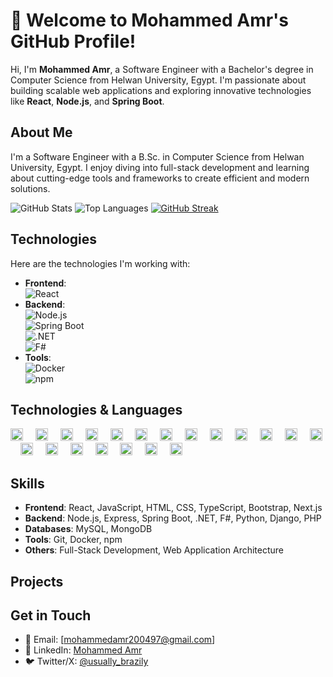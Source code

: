 # 👋 Welcome to Mohammed Amr's GitHub Profile!

Hi, I'm **Mohammed Amr**, a Software Engineer with a Bachelor's degree in Computer Science from Helwan University, Egypt. I'm passionate about building scalable web applications and exploring innovative technologies like **React**, **Node.js**, and **Spring Boot**.

## About Me
I'm a Software Engineer with a B.Sc. in Computer Science from Helwan University, Egypt. I enjoy diving into full-stack development and learning about cutting-edge tools and frameworks to create efficient and modern solutions.

![GitHub Stats](https://github-readme-stats.vercel.app/api?username=MohammedAmr04&show_icons=true&theme=radical)
![Top Languages](https://github-readme-stats.vercel.app/api/top-langs/?username=MohammedAmr04&layout=compact&theme=radical)
[![GitHub Streak](https://streak-stats.demolab.com?user=MohammedAmr04&theme=highcontrast&short_numbers=true)](https://git.io/streak-stats)
## Technologies
Here are the technologies I'm working with:

- **Frontend**:  
  ![React](https://img.shields.io/badge/React-61DAFB?style=for-the-badge&logo=react&logoColor=black)  
- **Backend**:  
  ![Node.js](https://img.shields.io/badge/Node.js-339933?style=for-the-badge&logo=node.js&logoColor=white)  
  ![Spring Boot](https://img.shields.io/badge/Spring_Boot-6DB33F?style=for-the-badge&logo=spring-boot&logoColor=white)  
  ![.NET](https://img.shields.io/badge/.NET-512BD4?style=for-the-badge&logo=dotnet&logoColor=white)  
  ![F#](https://img.shields.io/badge/F%23-378BBA?style=for-the-badge&logo=fsharp&logoColor=white)  
- **Tools**:  
  ![Docker](https://img.shields.io/badge/Docker-2496ED?style=for-the-badge&logo=docker&logoColor=white)  
  ![npm](https://img.shields.io/badge/npm-CB3837?style=for-the-badge&logo=npm&logoColor=white)  

## Technologies & Languages
<div align="left">
  <img src="https://cdn.jsdelivr.net/gh/devicons/devicon/icons/git/git-original.svg" height="20" alt="git logo" />
  <img width="12" />
  <img src="https://cdn.jsdelivr.net/gh/devicons/devicon/icons/c/c-original.svg" height="20" alt="c logo" />
  <img width="12" />
  <img src="https://cdn.jsdelivr.net/gh/devicons/devicon/icons/cplusplus/cplusplus-original.svg" height="20" alt="cplusplus logo" />
  <img width="12" />
  <img src="https://cdn.jsdelivr.net/gh/devicons/devicon/icons/html5/html5-original.svg" height="20" alt="html5 logo" />
  <img width="12" />
  <img src="https://cdn.jsdelivr.net/gh/devicons/devicon/icons/css3/css3-original.svg" height="20" alt="css3 logo" />
  <img width="12" />
  <img src="https://cdn.jsdelivr.net/gh/devicons/devicon/icons/javascript/javascript-original.svg" height="20" alt="javascript logo" />
  <img width="12" />
  <img src="https://cdn.jsdelivr.net/gh/devicons/devicon/icons/bootstrap/bootstrap-original.svg" height="20" alt="bootstrap logo" />
  <img width="12" />
  <img src="https://cdn.jsdelivr.net/gh/devicons/devicon/icons/typescript/typescript-original.svg" height="20" alt="typescript logo" />
  <img width="12" />
  <img src="https://cdn.jsdelivr.net/gh/devicons/devicon/icons/react/react-original.svg" height="20" alt="react logo" />
  <img width="12" />
  <img src="https://cdn.jsdelivr.net/gh/devicons/devicon/icons/npm/npm-original-wordmark.svg" height="20" alt="npm logo" />
  <img width="12" />
  <img src="https://cdn.jsdelivr.net/gh/devicons/devicon/icons/python/python-original.svg" height="20" alt="python logo" />
  <img width="12" />
  <img src="https://cdn.jsdelivr.net/gh/devicons/devicon/icons/mysql/mysql-original.svg" height="20" alt="mysql logo" />
    <img width="12" />
  <img src="https://cdn.jsdelivr.net/gh/devicons/devicon/icons/sql/sql-original.svg" height="20" alt="sql logo" />
  <img width="12" />
  <img src="https://cdn.jsdelivr.net/gh/devicons/devicon/icons/php/php-original.svg" height="20" alt="php logo" />
  <img width="12" />
  <img src="https://cdn.jsdelivr.net/gh/devicons/devicon/icons/java/java-original.svg" height="20" alt="java logo" />
  <img width="12" />
  <img src="https://cdn.jsdelivr.net/gh/devicons/devicon/icons/spring/spring-original.svg" height="20" alt="spring boot logo" />
  <img width="12" />
  <img src="https://cdn.jsdelivr.net/gh/devicons/devicon/icons/dotnetcore/dotnetcore-original.svg" height="20" alt="dotnet logo" />
  <img width="12" />
  <img src="https://cdn.jsdelivr.net/gh/devicons/devicon/icons/csharp/csharp-original.svg" height="20" alt="csharp logo" />
  <img width="12" />
  <img src="https://cdn.jsdelivr.net/gh/devicons/devicon/icons/fsharp/fsharp-original.svg" height="20" alt="fsharp logo" />
  <img width="12" />

  <img src="https://cdn.jsdelivr.net/gh/devicons/devicon/icons/microsoftsqlserver/microsoftsqlserver-plain.svg" height="20" alt="sql server logo" />
</div>

## Skills
- **Frontend**: React, JavaScript, HTML, CSS, TypeScript, Bootstrap, Next.js
- **Backend**: Node.js, Express, Spring Boot, .NET, F#, Python, Django, PHP
- **Databases**: MySQL, MongoDB
- **Tools**: Git, Docker, npm
- **Others**: Full-Stack Development, Web Application Architecture

## Projects
<!-- Add your projects here -->

## Get in Touch
- 📧 Email: [mohammedamr200497@gmail.com]
- 🔗 LinkedIn: [Mohammed Amr](https://www.linkedin.com/in/mohammed-amr-33ba93243/)
- 🐦 Twitter/X: [@usually_brazily](https://x.com/usually_brazily)

